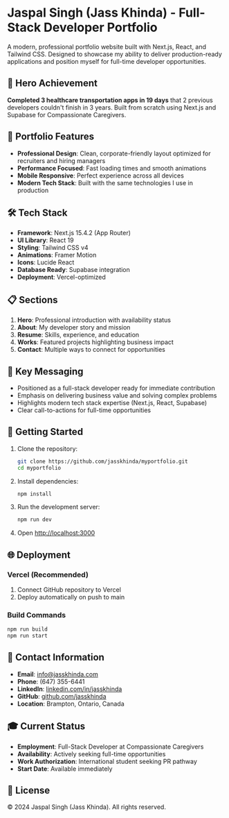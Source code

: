 # Jaspal Singh (Jass Khinda) - Full-Stack Developer Portfolio

A modern, professional portfolio website built with Next.js, React, and Tailwind CSS. Designed to showcase my ability to deliver production-ready applications and position myself for full-time developer opportunities.

## 🚀 Hero Achievement

**Completed 3 healthcare transportation apps in 19 days** that 2 previous developers couldn't finish in 3 years. Built from scratch using Next.js and Supabase for Compassionate Caregivers.

## 💼 Portfolio Features

- **Professional Design**: Clean, corporate-friendly layout optimized for recruiters and hiring managers
- **Performance Focused**: Fast loading times and smooth animations
- **Mobile Responsive**: Perfect experience across all devices
- **Modern Tech Stack**: Built with the same technologies I use in production

## 🛠 Tech Stack

- **Framework**: Next.js 15.4.2 (App Router)
- **UI Library**: React 19
- **Styling**: Tailwind CSS v4
- **Animations**: Framer Motion
- **Icons**: Lucide React
- **Database Ready**: Supabase integration
- **Deployment**: Vercel-optimized

## 📋 Sections

1. **Hero**: Professional introduction with availability status
2. **About**: My developer story and mission
3. **Resume**: Skills, experience, and education
4. **Works**: Featured projects highlighting business impact
5. **Contact**: Multiple ways to connect for opportunities

## 🎯 Key Messaging

- Positioned as a full-stack developer ready for immediate contribution
- Emphasis on delivering business value and solving complex problems
- Highlights modern tech stack expertise (Next.js, React, Supabase)
- Clear call-to-actions for full-time opportunities

## 🚦 Getting Started

1. Clone the repository:
   ```bash
   git clone https://github.com/jasskhinda/myportfolio.git
   cd myportfolio
   ```

2. Install dependencies:
   ```bash
   npm install
   ```

3. Run the development server:
   ```bash
   npm run dev
   ```

4. Open [http://localhost:3000](http://localhost:3000)

## 🌐 Deployment

### Vercel (Recommended)
1. Connect GitHub repository to Vercel
2. Deploy automatically on push to main

### Build Commands
```bash
npm run build
npm run start
```

## 📱 Contact Information

- **Email**: info@jasskhinda.com
- **Phone**: (647) 355-6441
- **LinkedIn**: [linkedin.com/in/jasskhinda](https://linkedin.com/in/jasskhinda)
- **GitHub**: [github.com/jasskhinda](https://github.com/jasskhinda)
- **Location**: Brampton, Ontario, Canada

## 🎓 Current Status

- **Employment**: Full-Stack Developer at Compassionate Caregivers
- **Availability**: Actively seeking full-time opportunities
- **Work Authorization**: International student seeking PR pathway
- **Start Date**: Available immediately

## 📄 License

© 2024 Jaspal Singh (Jass Khinda). All rights reserved.